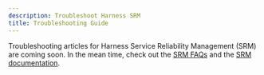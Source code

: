 ```yaml
---
description: Troubleshoot Harness SRM
title: Troubleshooting Guide
---
```


Troubleshooting articles for Harness Service Reliability Management (SRM) are coming soon. In the mean time, check out the [SRM FAQs](../service-reliability-management-faqs) and the [SRM documentation](https://developer.harness.io/docs/service-reliability-management).
